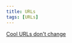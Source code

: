 ```yaml
---
title: URLs
tags: [URLs]
---
```

[Cool URLs don't change](http://www.w3.org/Provider/Style/URI.html)
